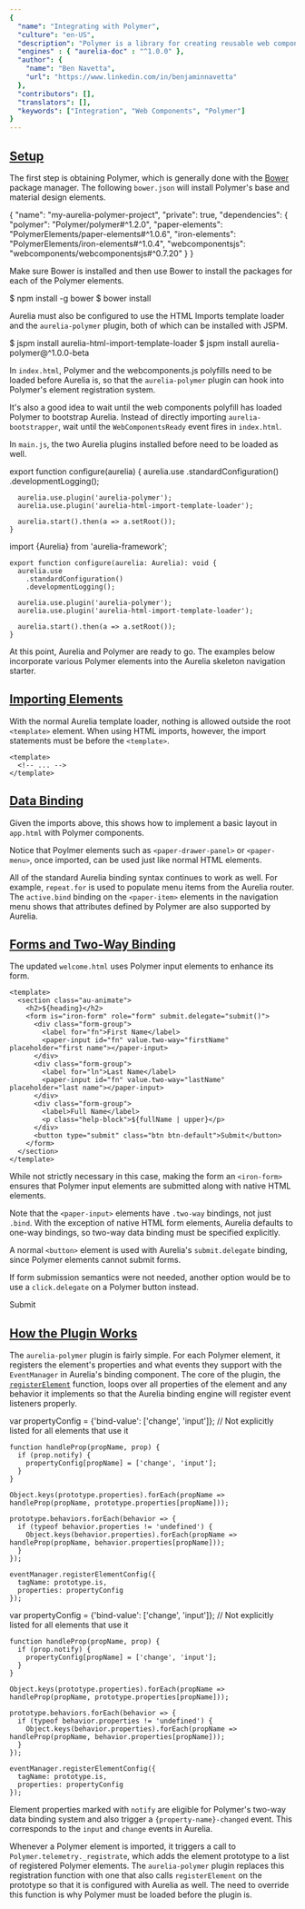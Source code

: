 ```yaml
---
{
  "name": "Integrating with Polymer",
  "culture": "en-US",
  "description": "Polymer is a library for creating reusable web components declaratively with extra features like data binding and property observation. In many ways, it is similar to Aurelia's component support. However, Polymer also includes an extensive catalog of custom elements for everything from material design to credit card forms to embedding Google services like Google Maps and YouTube. With a bit of work, these components can be incorporated into Aurelia applications as well.",
  "engines" : { "aurelia-doc" : "^1.0.0" },
  "author": {
  	"name": "Ben Navetta",
  	"url": "https://www.linkedin.com/in/benjaminnavetta"
  },
  "contributors": [],
  "translators": [],
  "keywords": ["Integration", "Web Components", "Polymer"]
}
---
```

## [Setup](aurelia-doc://section/1/version/1.0.0)

The first step is obtaining Polymer, which is generally done with the [Bower](http://bower.io/) package manager. The following `bower.json` will install Polymer's base and material design elements.

<code-listing heading="Bower Config">
  <source-code lang="JSON">
    {
      "name": "my-aurelia-polymer-project",
      "private": true,
      "dependencies": {
        "polymer": "Polymer/polymer#^1.2.0",
        "paper-elements": "PolymerElements/paper-elements#^1.0.6",
        "iron-elements": "PolymerElements/iron-elements#^1.0.4",
        "webcomponentsjs": "webcomponents/webcomponentsjs#^0.7.20"
      }
    }
  </source-code>
</code-listing>

Make sure Bower is installed and then use Bower to install the packages for each of the Polymer elements.

<code-listing heading="Bower Package Installation">
  <source-code lang="Shell">
    $ npm install -g bower
    $ bower install
  </source-code>
</code-listing>

Aurelia must also be configured to use the HTML Imports template loader and the `aurelia-polymer` plugin, both of which can be installed with JSPM.

<code-listing heading="Plugin Installation">
  <source-code lang="Shell">
    $ jspm install aurelia-html-import-template-loader
    $ jspm install aurelia-polymer@^1.0.0-beta
  </source-code>
</code-listing>

In `index.html`, Polymer and the webcomponents.js polyfills need to be loaded before Aurelia is, so that the `aurelia-polymer` plugin can hook into Polymer's element registration system.

<code-listing heading="Loading Web Components and Polymer">
  <source-code lang="HTML">
    <!DOCTYPE html>
    <html>
      <head>
        <!-- ... -->
        <script src="bower_components/webcomponentsjs/webcomponents-lite.js"></script>
        <link rel="import" href="bower_components/polymer/polymer.html">
      </head>
      <!-- ... -->
    </html>
  </source-code>
</code-listing>

It's also a good idea to wait until the web components polyfill has loaded Polymer to bootstrap Aurelia. Instead of directly importing `aurelia-bootstrapper`, wait until the `WebComponentsReady` event fires in `index.html`.

<code-listing heading="Bootstrapping Aurelia">
  <source-code lang="HTML">
    <!DOCTYPE html>
    <script>
      document.addEventListener('WebComponentsReady', function() {
        System.import('aurelia-bootstrapper');
      });
    </script>
  </source-code>
</code-listing>

In `main.js`, the two Aurelia plugins installed before need to be loaded as well.

<code-listing heading="Configuring Aurelia">
  <source-code lang="ES 2015/2016">
    export function configure(aurelia) {
      aurelia.use
        .standardConfiguration()
        .developmentLogging();

      aurelia.use.plugin('aurelia-polymer');
      aurelia.use.plugin('aurelia-html-import-template-loader');

      aurelia.start().then(a => a.setRoot());
    }
  </source-code>
  <source-code lang="TypeScript">
    import {Aurelia} from 'aurelia-framework';

    export function configure(aurelia: Aurelia): void {
      aurelia.use
        .standardConfiguration()
        .developmentLogging();

      aurelia.use.plugin('aurelia-polymer');
      aurelia.use.plugin('aurelia-html-import-template-loader');

      aurelia.start().then(a => a.setRoot());
    }
  </source-code>
</code-listing>

At this point, Aurelia and Polymer are ready to go. The examples below incorporate various Polymer elements into the Aurelia skeleton navigation starter.

## [Importing Elements](aurelia-doc://section/2/version/1.0.0)

With the normal Aurelia template loader, nothing is allowed outside the root `<template>` element. When using HTML imports, however, the import statements must be before the `<template>`.

<code-listing heading="Using HTML Imports">
  <source-code lang="HTML">
    <link rel="import" href="/bower_components/paper-drawer-panel/paper-drawer-panel.html">
    <link rel="import" href="/bower_components/paper-toolbar/paper-toolbar.html">
    <link rel="import" href="/bower_components/paper-menu/paper-menu.html">
    <link rel="import" href="/bower_components/paper-item/paper-item.html">
    <link rel="import" href="/bower_components/paper-scroll-header-panel/paper-scroll-header-panel.html">
    <link rel="import" href="/bower_components/paper-icon-button/paper-icon-button.html">
    <link rel="import" href="/bower_components/iron-icons/iron-icons.html">

    <template>
      <!-- ... -->
    </template>
  </source-code>
</code-listing>

## [Data Binding](aurelia-doc://section/3/version/1.0.0)

Given the imports above, this shows how to implement a basic layout in `app.html` with Polymer components.

<code-listing heading="Using Polymer Elements">
  <source-code lang="HTML">
    <template>
      <paper-drawer-panel force-narrow>
        <div drawer>
          <paper-toolbar class="paper-header">
            <span>Menu</span>
          </paper-toolbar>
          <paper-menu>
            <paper-item repeat.for="row of router.navigation" active.bind="row.isActive">
              <a href.bind="row.href">${row.title}</a>
            </paper-item>
          </paper-menu>
        </div>
        <div main>
          <paper-toolbar class="paper-header">
            <paper-icon-button icon="menu" tabindex="1" paper-drawer-toggle></paper-icon-button>
            <div class="title">${router.title}</div>
            <span if.bind="router.isNavigating"><iron-icon icon="autorenew"/></span>
          </paper-toolbar>
          <div>
            <router-view></router-view>
          </div>
        </div>
      </paper-drawer-panel>
    </template>
  </source-code>
</code-listing>

Notice that Poylmer elements such as `<paper-drawer-panel>` or `<paper-menu>`, once imported, can be used just like
normal HTML elements.

All of the standard Aurelia binding syntax continues to work as well. For example,
`repeat.for` is used to populate menu items from the Aurelia router. The `active.bind`
binding on the `<paper-item>` elements in the navigation menu shows that attributes
defined by Polymer are also supported by Aurelia.

## [Forms and Two-Way Binding](aurelia-doc://section/4/version/1.0.0)

The updated `welcome.html` uses Polymer input elements to enhance its form.

<code-listing heading="Using Polymer in a Form">
  <source-code lang="HTML">
    <link rel="import" href="../bower_components/paper-input/paper-input.html">
    <link rel="import" href="../bower_components/iron-form/iron-form.html">

    <template>
      <section class="au-animate">
        <h2>${heading}</h2>
        <form is="iron-form" role="form" submit.delegate="submit()">
          <div class="form-group">
            <label for="fn">First Name</label>
            <paper-input id="fn" value.two-way="firstName" placeholder="first name"></paper-input>
          </div>
          <div class="form-group">
            <label for="ln">Last Name</label>
            <paper-input id="fn" value.two-way="lastName" placeholder="last name"></paper-input>
          </div>
          <div class="form-group">
            <label>Full Name</label>
            <p class="help-block">${fullName | upper}</p>
          </div>
          <button type="submit" class="btn btn-default">Submit</button>
        </form>
      </section>
    </template>
  </source-code>
</code-listing>

While not strictly necessary in this case, making the form an `<iron-form>` ensures
that Polymer input elements are submitted along with native HTML elements.

Note that the `<paper-input>` elements have `.two-way` bindings, not just `.bind`.
With the exception of native HTML form elements, Aurelia defaults to one-way bindings,
so two-way data binding must be specified explicitly.

A normal `<button>` element is used with Aurelia's `submit.delegate` binding, since
Polymer elements cannot submit forms.

If form submission semantics were not needed, another option would be to
use a `click.delegate` on a Polymer button instead.

<code-listing heading="Polymer Element with Event Delegation">
  <source-code lang="HTML">
    <paper-button raised click.delegate="submit()">Submit</paper-button>
  </source-code>
</code-listing>

## [How the Plugin Works](aurelia-doc://section/5/version/1.0.0)

The `aurelia-polymer` plugin is fairly simple. For each Polymer element, it
registers the element's properties and what events they support with the
`EventManager` in Aurelia's binding component. The core of the plugin, the
[`registerElement`](https://github.com/roguePanda/aurelia-polymer/blob/1.0.0-beta.1.0.1/src/index.js#L7)
function, loops over all properties of the element and any behavior it implements
so that the Aurelia binding engine will register event listeners properly.

<code-listing heading="Element Registration">
  <source-code lang="ES 2015/2016">
    var propertyConfig = {'bind-value': ['change', 'input']}; // Not explicitly listed for all elements that use it

    function handleProp(propName, prop) {
      if (prop.notify) {
        propertyConfig[propName] = ['change', 'input'];
      }
    }

    Object.keys(prototype.properties).forEach(propName => handleProp(propName, prototype.properties[propName]));

    prototype.behaviors.forEach(behavior => {
      if (typeof behavior.properties != 'undefined') {
        Object.keys(behavior.properties).forEach(propName => handleProp(propName, behavior.properties[propName]));
      }
    });

    eventManager.registerElementConfig({
      tagName: prototype.is,
      properties: propertyConfig
    });
  </source-code>
  <source-code lang="TypeScript">
    var propertyConfig = {'bind-value': ['change', 'input']}; // Not explicitly listed for all elements that use it

    function handleProp(propName, prop) {
      if (prop.notify) {
        propertyConfig[propName] = ['change', 'input'];
      }
    }

    Object.keys(prototype.properties).forEach(propName => handleProp(propName, prototype.properties[propName]));

    prototype.behaviors.forEach(behavior => {
      if (typeof behavior.properties != 'undefined') {
        Object.keys(behavior.properties).forEach(propName => handleProp(propName, behavior.properties[propName]));
      }
    });

    eventManager.registerElementConfig({
      tagName: prototype.is,
      properties: propertyConfig
    });
  </source-code>
</code-listing>

Element properties marked with `notify` are eligible for Polymer's two-way data
binding system and also trigger a `{property-name}-changed` event. This corresponds
to the `input` and `change` events in Aurelia.

Whenever a Polymer element is imported, it triggers a call to `Polymer.telemetry._registrate`,
which adds the element prototype to a list of registered Polymer elements. The
`aurelia-polymer` plugin replaces this registration function with one that also
calls `registerElement` on the prototype so that it is configured with Aurelia
as well. The need to override this function is why Polymer must be loaded before
the plugin is.
